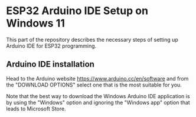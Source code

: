# ESP32 Arduino IDE Setup on Windows 11
This part of the repository describes the necessary steps of setting up Arduino IDE for ESP32 programming.

## Arduino IDE installation
Head to the Arduino website https://www.arduino.cc/en/software and from the "DOWNLOAD OPTIONS" select one that is the most suitable for you.

Note that the best way to download the Windows Arduino IDE application is by using the "Windows" option and ignoring the "Windows app" option that leads to Microsoft Store.
